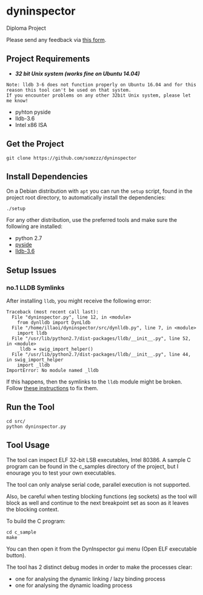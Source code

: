 # dyninspector
Diploma Project

Please send any feedback via [this form](https://docs.google.com/forms/d/1X-_MuDogIjQN7RHOGBHhO0nEZIXxs44G3oKWxrThaSo/edit?usp=drive_web).

## Project Requirements

- ***32 bit Unix system (works fine on Ubuntu 14.04)***
```
Note: lldb 3-6 does not function properly on Ubuntu 16.04 and for this reason this tool can't be used on that system.
If you encounter problems on any other 32bit Unix system, please let me know!
```
- pyhton pyside
- lldb-3.6
- Intel x86 ISA

## Get the Project

```
git clone https://github.com/somzzz/dyninspector
```

## Install Dependencies

On a Debian distribution with `apt` you can run the `setup` script, found in the project root directory, to automatically install the dependencies:

```
./setup
```

For any other distribution, use the preferred tools and make sure the following are installed:
- python 2.7
- [pyside](http://pyside.readthedocs.io/en/latest/building/linux.html)
- [lldb-3.6](http://lldb.llvm.org/)

## Setup Issues

### no.1 LLDB Symlinks

After installing `lldb`, you might receive the following error:

```
Traceback (most recent call last):
  File "dyninspector.py", line 12, in <module>
    from dynlldb import DynLldb
  File "/home/illaoi/dyninspector/src/dynlldb.py", line 7, in <module>
    import lldb
  File "/usr/lib/python2.7/dist-packages/lldb/__init__.py", line 52, in <module>
    _lldb = swig_import_helper()
  File "/usr/lib/python2.7/dist-packages/lldb/__init__.py", line 44, in swig_import_helper
    import _lldb
ImportError: No module named _lldb
```

If this happens, then the symlinks to the `lldb` module might be broken. Follow [these instructions](http://stackoverflow.com/questions/30869945/how-to-import-lldb-in-a-python-script) to fix them.


## Run the Tool

```
cd src/
python dyninspector.py
```

## Tool Usage

The tool can inspect ELF 32-bit LSB executables, Intel 80386.
A sample C program can be found in the c_samples directory of the project, but I enourage you to test your own executables.

The tool can only analyse serial code, parallel execution is not supported.

Also, be careful when testing blocking functions (eg sockets) as the tool will block as well and continue to the next
breakpoint set as soon as it leaves the blocking context.


To build the C program:

```
cd c_sample
make
```

You can then open it from the DynInspector gui menu (Open ELF executable button).

The tool has 2 distinct debug modes in order to make the processes clear:
- one for analysing the dynamic linking / lazy binding process
- one for analysing the dynamic loading process
